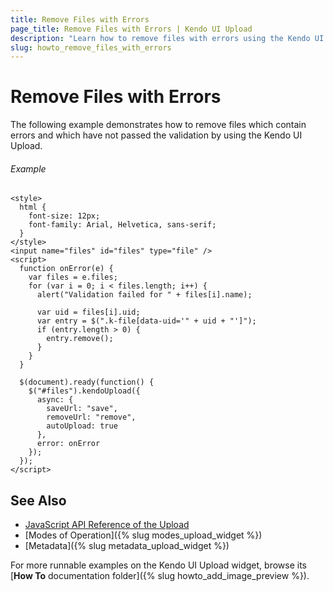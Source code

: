 ```yaml
---
title: Remove Files with Errors
page_title: Remove Files with Errors | Kendo UI Upload
description: "Learn how to remove files with errors using the Kendo UI Upload widget."
slug: howto_remove_files_with_errors
---
```


# Remove Files with Errors

The following example demonstrates how to remove files which contain errors and which have not passed the validation by using the Kendo UI Upload.

###### Example

```dojo
<style>
  html {
	font-size: 12px;
	font-family: Arial, Helvetica, sans-serif;
  }
</style>
<input name="files" id="files" type="file" />
<script>
  function onError(e) {
    var files = e.files;
    for (var i = 0; i < files.length; i++) {
      alert("Validation failed for " + files[i].name);

      var uid = files[i].uid;
      var entry = $(".k-file[data-uid='" + uid + "']");
      if (entry.length > 0) {
        entry.remove();
      }
    }
  }

  $(document).ready(function() {
    $("#files").kendoUpload({
      async: {
        saveUrl: "save",
        removeUrl: "remove",
        autoUpload: true
      },
      error: onError
    });
  });
</script>
```

## See Also

* [JavaScript API Reference of the Upload](/api/javascript/ui/upload)
* [Modes of Operation]({% slug modes_upload_widget %})
* [Metadata]({% slug metadata_upload_widget %})

For more runnable examples on the Kendo UI Upload widget, browse its [**How To** documentation folder]({% slug howto_add_image_preview %}).
